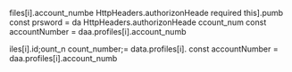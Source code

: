 files[i].account_numbe
      HttpHeaders.authorizonHeade 
    required this].pumb
        const prsword = da
      HttpHeaders.authorizonHeade ccount_num
        const accountNumber = daa.profiles[i].account_numb

iles[i].id;ount_n
count_number;= data.profiles[i].
        const accountNumber = daa.profiles[i].account_numb
